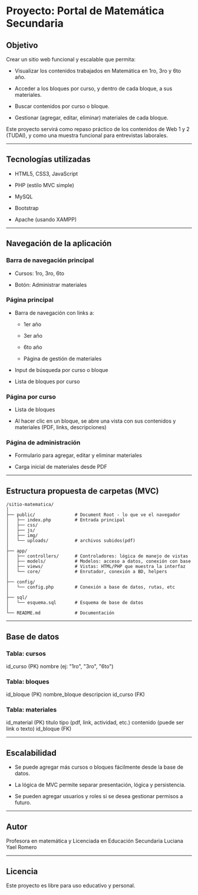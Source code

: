 # Proyecto: Portal de Matemática Secundaria

## Objetivo

Crear un sitio web funcional y escalable que permita:

- Visualizar los contenidos trabajados en Matemática en 1ro, 3ro y 6to año.

- Acceder a los bloques por curso, y dentro de cada bloque, a sus materiales.

- Buscar contenidos por curso o bloque.

- Gestionar (agregar, editar, eliminar) materiales de cada bloque.

Este proyecto servirá como repaso práctico de los contenidos de Web 1 y 2 (TUDAI), y como una muestra funcional para entrevistas laborales.

---

## Tecnologías utilizadas

- HTML5, CSS3, JavaScript

- PHP (estilo MVC simple)

- MySQL

- Bootstrap

- Apache (usando XAMPP)

---

## Navegación de la aplicación

### Barra de navegación principal

- Cursos: 1ro, 3ro, 6to

- Botón: Administrar materiales

### Página principal

- Barra de navegación con links a:

    - 1er año

    - 3er año

    - 6to año

    - Página de gestión de materiales

- Input de búsqueda por curso o bloque

- Lista de bloques por curso

### Página por curso

- Lista de bloques

- Al hacer clic en un bloque, se abre una vista con sus contenidos y materiales (PDF, links, descripciones)

### Página de administración

- Formulario para agregar, editar y eliminar materiales

- Carga inicial de materiales desde PDF

---

## Estructura propuesta de carpetas (MVC)

```text
/sitio-matematica/
│
├── public/               # Document Root - lo que ve el navegador
│   ├── index.php         # Entrada principal
│   ├── css/
│   ├── js/
│   ├── img/
│   └── uploads/          # archivos subidos(pdf)
│
├── app/
│   ├── controllers/      # Controladores: lógica de manejo de vistas
│   ├── models/           # Modelos: acceso a datos, conexión con base
│   ├── views/            # Vistas: HTML/PHP que muestra la interfaz
│   └── core/             # Enrutador, conexión a BD, helpers
│
├── config/
│   └── config.php        # Conexión a base de datos, rutas, etc
│
├── sql/
│   └── esquema.sql       # Esquema de base de datos
│
└── README.md             # Documentación
```


---

## Base de datos

### Tabla: cursos

id_curso (PK)
nombre (ej: "1ro", "3ro", "6to")

### Tabla: bloques

id_bloque (PK)
nombre_bloque
descripcion
id_curso (FK)

### Tabla: materiales

id_material (PK)
titulo
tipo (pdf, link, actividad, etc.)
contenido (puede ser link o texto)
id_bloque (FK)

---

## Escalabilidad 

- Se puede agregar más cursos o bloques fácilmente desde la base de datos.

- La lógica de MVC permite separar presentación, lógica y persistencia.

- Se pueden agregar usuarios y roles si se desea gestionar permisos a futuro.

---

## Autor

Profesora en matemática y Licenciada en Educación Secundaria Luciana Yael Romero

---

## Licencia

Este proyecto es libre para uso educativo y personal.
